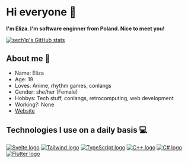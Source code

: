 # Hi everyone 👋

**I'm Eliza. I'm software enginner from Poland. Nice to meet you!**

[![sech1p's GitHub stats](https://github-readme-stats.vercel.app/api?username=sech1p)](https://github.com/anuraghazra/github-readme-stats)

## About me 👤
* Name: Eliza
* Age: 19
* Loves: Anime, rhythm games, conlangs
* Gender: she/her (Female)
* Hobbys: Tech stuff, conlangs, retrocomputing, web development
* Working?: None
* [Website](https://sech1p.ovh)

## Technologies I use on a daily basis 💻
[![Svelte logo](https://readme-components.vercel.app/api?component=logo&logo=svelte)](https://github.com/harish-sethuraman/readme-components)
[![Tailwind logo](https://readme-components.vercel.app/api?component=logo&logo=tailwindcss)](https://github.com/harish-sethuraman/readme-components)
[![TypeScript logo](https://readme-components.vercel.app/api?component=logo&logo=typescript)](https://github.com/harish-sethuraman/readme-components)
[![C++ logo](https://readme-components.vercel.app/api?component=logo&logo=cplusplus)](https://github.com/harish-sethuraman/readme-components)
[![C# logo](https://readme-components.vercel.app/api?component=logo&logo=csharp)](https://github.com/harish-sethuraman/readme-components)
[![Flutter logo](https://readme-components.vercel.app/api?component=logo&logo=flutter)](https://github.com/harish-sethuraman/readme-components)

